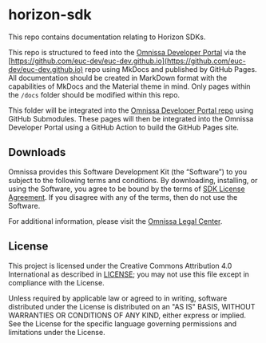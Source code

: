 # horizon-sdk

This repo contains documentation relating to Horizon SDKs.

This repo is structured to feed into the [Omnissa Developer Portal](https://developer.omnissa.com) via the [https://github.com/euc-dev/euc-dev.github.io](https://github.com/euc-dev/euc-dev.github.io) repo using MkDocs and published by GitHub Pages. All documentation should be created in MarkDown format with the capabilities of MkDocs and the Material theme in mind. Only pages within the `/docs` folder should be modified within this repo.

This folder will be integrated into the [Omnissa Developer Portal repo](https://github.com/euc-dev/euc-dev.github.io) using GitHub Submodules. These pages will then be integrated into the Omnissa Developer Portal using a GitHub Action to build the GitHub Pages site.

## Downloads

Omnissa provides this Software Development Kit (the “Software”) to you subject to the following terms and conditions. By downloading, installing, or using the Software, you agree to be bound by the terms of [SDK License Agreement](https://static.omnissa.com/sites/default/files/omnissa-sdk-agreement.pdf). If you disagree with any of the terms, then do not use the Software.

For additional information, please visit the [Omnissa Legal Center](https://www.omnissa.com/legal-center/).

## License

This project is licensed under the Creative Commons Attribution 4.0 International as described in [LICENSE](https://github.com/euc-dev/.github/blob/main/LICENSE); you may not use this file except in compliance with the License.

Unless required by applicable law or agreed to in writing, software distributed under the License is distributed on an "AS IS" BASIS, WITHOUT WARRANTIES OR CONDITIONS OF ANY KIND, either express or implied. See the License for the specific language governing permissions and limitations under the License.
